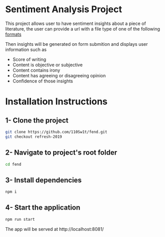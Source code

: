 # Sentiment Analysis Project

This project allows user to have sentiment insights about a piece of literature, the user can provide a url with a file type of one of the following [formats](https://www.meaningcloud.com/developer/documentation/supported-formats) 

Then insights will be generated on form submition and displays user information such as

- Score of writing
- Content is objective or subjective
- Content contains irony
- Content has agreeing or disagreeing opinion
- Confidence of those insights

# Installation Instructions

## 1- Clone the project
```bash
git clone https://github.com/110Sw1t/fend.git
git checkout refresh-2019
```
## 2- Navigate to project's root folder
```bash
cd fend
```
## 3- Install dependencies
```bash
npm i
```
## 4- Start the application
```bash
npm run start
```
The app will be served at http://localhost:8081/

